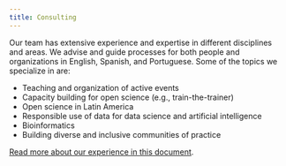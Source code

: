 ```yaml
---
title: Consulting
---
```


Our team has extensive experience and expertise in different disciplines and areas. We advise and guide processes for both people and organizations in English, Spanish, and Portuguese. Some of the topics we specialize in are:

* Teaching and organization of active events
* Capacity building for open science (e.g., train-the-trainer)
* Open science in Latin America
* Responsible use of data for data science and artificial intelligence
* Bioinformatics
* Building diverse and inclusive communities of practice

[Read more about our experience in this document](https://doi.org/10.5281/zenodo.7087811).

